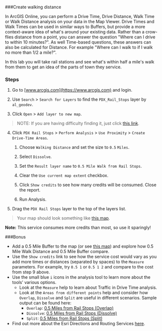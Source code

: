 ###Create walking distance

In ArcGIS Online, you can perform a Drive Time, Drive Distance, Walk Time or Walk Distance analysis on your data in the Map Viewer. Drive Times and Walk Times can be used in similar ways to Buffers, but provide a more context-aware idea of what's around your existing data. Rather than a crow-flies distance from a point, you can answer the question "Where can I drive to within 10 minutes?". As well Time-based questions, these answers can also be calculated for Distance. For example "Where can I walk to if I walk no more than 1/2 a mile?".

In this lab you will take rail stations and see what's within half a mile's walk from them to get an idea of the parts of town they service.

### Steps

1. Go to [www.arcgis.com](https://www.arcgis.com) and login.  

2. Use `Search` > `Search for Layers` to find the `PDX_Rail_Stops` layer by `al_geodev`.

3. Click `Open` > `Add layer to new map`. 

> NOTE: If you are having difficulty finding it, just click [this link](http://www.arcgis.com/home/item.html?id=a0a71aeb0e9443399dc8c5bbf9ba980e).

4. Click `PDX Rail Stops` > `Perform Analysis` > `Use Proximity` > `Create Drive-Time Areas`.

	1. Choose `Walking Distance` and set the size to `0.5` `Miles`.

	2. Select `Dissolve`.

	3. Set the `Result layer name` to `0.5 Mile Walk from Rail Stops`.

	4. Clear the `Use current map extent` checkbox.

	5. Click `Show credits` to see how many credits will be consumed. Close the report.

	6. Run Analysis.

5. Drag the `PDX Rail Stops` layer to the top of the layers list.

> Your map should look something like [this map](http://www.arcgis.com/home/webmap/viewer.html?webmap=5bd7a5da276042edbee8171edb2d03d4).

**Note:** This service consumes more credits than most, so use it sparingly!

###Bonus 

* Add a 0.5 Mile Buffer to the map (or see [this map](http://www.arcgis.com/home/webmap/viewer.html?webmap=b9327ec156fc43ea91f4722d557ed2ec)) and explore how 0.5 Mile Walk Distance and 0.5 Mile Buffer compare.
* Use the `Show credits` link to see how the service cost would vary as you add more times or distances (separated by spaces) to the `Measure` parameters. For example, try `0.5 1` or `0.5 1 2` and compare to the cost from step 9 above.
* Use the small blue `i` icons in the analysis tool to learn more about the tools' various options.
	* Look at the `Measure` help to learn about Traffic in Drive Time analysis.
	* Look at the `Areas from different points` help and consider how `Overlap`, `Dissolve` and `Split` are useful in different scenarios. Sample output can be found here:
		* `Overlap`: [0.5 Miles from Rail Stops (Overlap)](http://www.arcgis.com/home/item.html?id=858515a25fc6481c8fe809778b007a50)
		* `Dissolve`: [0.5 Miles from Rail Stops (Dissolve)](http://www.arcgis.com/home/item.html?id=87c3c2d21b6f417297157ddedcf6c199)
		* `Split`: [0.5 Miles from Rail Stops (Split)](http://www.arcgis.com/home/item.html?id=09a1b5b03ab14d0a96d92655f024ccca)
* Find out more about the Esri Directions and Routing Services [here](https://developers.arcgis.com/en/features/directions/).
